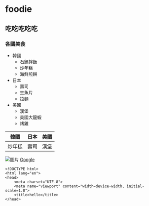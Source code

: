 # foodie
## 吃吃吃吃吃
### 各國美食

- 韓國
  * 石鍋拌飯
  * 炒年糕
  * 海鮮煎餅
- 日本
  * 壽司
  * 生魚片
  * 拉麵
- 美國
  * 漢堡
  * 美國大龍蝦
  * 烤雞

| 韓國 | 日本 | 美國 |
|---------|---------|----------|
| 炒年糕| 壽司| 漢堡|

![圖片](https://i0.wp.com/post.healthline.com/wp-content/uploads/2019/05/Various_Sandwiches_1296x728-header-1296x728.jpg?w=1155&h=1528)
[Google](https://www.google.com.tw/)

    <!DOCTYPE html>
    <html lang="en">
    <head>
        <meta charset="UTF-8">
        <meta name="viewport" content="width=device-width, initial-scale=1.0">
        <title>hello</title>
    </head>
